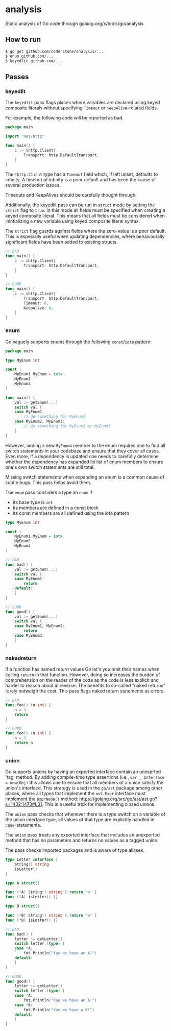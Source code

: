 # analysis

Static analysis of Go code through golang.org/x/tools/go/analysis

## How to run

```bash
$ go get github.com/cederstone/analysis/...
$ enum github.com/...
$ keyedlit github.com/...
```

## Passes

### keyedlit

The `keyedlit` pass flags places where variables are declared using keyed
composite literals without specifying `Timeout` or `KeepAlive`-related fields.

For example, the following code will be reported as bad.

```go
package main

import "net/http"

func main() {
	c := &http.Client{
		Transport: http.DefaultTransport,
	}
}
```

The `*http.Client` type has a `Timeout` field which, if left unset, defaults to
infinity. A timeout of infinity is a poor default and has been the cause of
several production issues.

Timeouts and KeepAlives should be carefully thought through.

Additionally, the keyedlit pass can be run in `strict` mode by setting the
`strict` flag to `true`. In this mode all fields must be specified when
creating a keyed composite literal. This means that all fields must be
considered when inintializing a new variable using keyed composite literal
syntax.

The `strict` flag guards against fields where the zero-value is a poor
default. This is especially useful when updating dependencies, where
behaviourally significant fields have been added to existing structs.

```go
// BAD
func main() {
	c := &http.Client{
		Transport: http.DefaultTransport,
	}
}

// GOOD
func main() {
	c := &http.Client{
		Transport: http.DefaultTransport,
		Timeout: 0,
		KeepAlive: 0,
	}
}
```

### enum

Go vaguely supports enums through the following `const`/`iota` pattern:

```go
package main

type MyEnum int

const (
	MyEnum1 MyEnum = iota
	MyEnum2
	MyEnum3
)

func main() {
	val := getEnum(...)
	switch val {
	case MyEnum1:
		// do something for MyEnum1
	case MyEnum2, MyEnum3:
		// do something for MyEnum2 or MyEnum3
	}
}
```

However, adding a new `MyEnum4` member to the enum requires one to find all
switch statements in your codebase and ensure that they cover all cases. Even
more, if a dependency is updated one needs to carefully determine whether the
dependency has expanded its list of enum members to ensure one's own switch
statements are still total.

Missing switch statements when expanding an enum is a common cause of subtle
bugs. This pass helps avoid them.

The `enum` pass considers a type an `enum` if

* its base type is `int`
* its members are defined in a const block
* its const members are all defined using the iota pattern

```go
type MyEnum int

const (
	MyEnum1 MyEnum = iota
	MyEnum2
	MyEnum3
)

// BAD
func bad() {
	val := getEnum(...)
	switch val {
	case MyEnum1:
		return
	default:
	}
}

// GOOD
func good() {
	val := getEnum(...)
	switch val {
	case MyEnum1, MyEnum2:
		return
	case MyEnum3:
	}
}
```

### nakedreturn

If a function has named return values Go let's you omit their names when
calling `return` in that function. However, doing so increases the burden of
comprehension on the reader of the code as the code is less explicit and harder
to reason about in reverse. The benefits to so-called "naked returns" rarely
outweigh the cost. This pass flags naked return statements as errors.

```go
// BAD
func foo() (n int) {
	n = 3
	return
}

// GOOD
func foo() (n int) {
	n = 3
	return n
}
```

### union

Go supports unions by having an exported interface contain an unexprted 'tag'
method. By adding compile-time type assertions (i.e., `var _ Interface =
new(Obj)` this allows one to ensure that all members of a union satisfy the
union's interface. This strategy is used in the `go/ast` package among other
places, where all types that implement the `ast.Expr` interface must implement
the `exprNode()` method:
https://golang.org/src/go/ast/ast.go?s=1432:1473#L31. This is a useful trick
for implementing closed unions.

The `union` pass checks that whenever there is a type switch on a variable of
the union interface type, all values of that type are explicitly handled in
`case`-statements.

The `union` pass treats any exported interface that includes an unexported
method that has no parameters and returns no values as a tagged union.

The pass checks imported packages and is aware of type aliases.

```go
type Letter interface {
    String() string
	isLetter()
}

type A struct{}

func (*A) String() string { return "a" }
func (*A) isLetter() {}

type B struct{}

func (*B) String() string { return "a" }
func (*B) isLetter() {}

// BAD
func bad() {
	letter := getLetter()
	switch letter.(type) {
	case *A:
		fmt.Println("Yay we have an A!")
	default:
	}
}

// GOOD
func good() {
	letter := getLetter()
	switch letter.(type) {
	case *A:
		fmt.Println("Yay we have an A!")
	case *B:
		fmt.Println("Yay we have a B!")
	default:
	}
}
```
